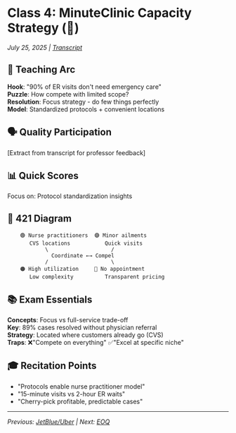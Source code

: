 # Class 4: MinuteClinic Capacity Strategy (🏥)
*July 25, 2025 | [Transcript](4capa(🏥)15778_intro_ops_otter_ai.md)*

## 🎯 Teaching Arc
**Hook**: "90% of ER visits don't need emergency care"  
**Puzzle**: How compete with limited scope?  
**Resolution**: Focus strategy - do few things perfectly  
**Model**: Standardized protocols + convenient locations

## 🗣️ Quality Participation
[Extract from transcript for professor feedback]

## 📊 Quick Scores
Focus on: Protocol standardization insights

## 🔗 421 Diagram
```
    🟢 Nurse practitioners  🟣 Minor ailments
       CVS locations           Quick visits
            \                    /
              Coordinate ←→ Compel
            /                    \
    🟠 High utilization     🔴 No appointment
       Low complexity          Transparent pricing
```

## 📚 Exam Essentials
**Concepts**: Focus vs full-service trade-off  
**Key**: 89% cases resolved without physician referral  
**Strategy**: Located where customers already go (CVS)  
**Traps**: ❌"Compete on everything" ✅"Excel at specific niche"

## 🎓 Recitation Points
- "Protocols enable nurse practitioner model"
- "15-minute visits vs 2-hour ER waits"
- "Cherry-pick profitable, predictable cases"

---
*Previous: [JetBlue/Uber](./3✈️🚗_JetBlue_Uber.md) | Next: [EOQ](5🗞️_EOQ_Classic.md)*